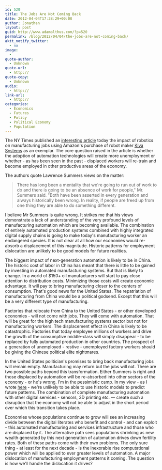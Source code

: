 ```yaml
---
id: 520
title: The Jobs Are Not Coming Back
date: 2012-04-04T17:38:29+00:00
author: Jonathan
layout: post
guid: http://www.adamalthus.com/?p=520
permalink: /blog/2012/04/04/the-jobs-are-not-coming-back/
aktt_notify_twitter:
  - no
image:
  -
quote-author:
  - Unknown
quote-url:
  - http://
quote-copy:
  - Unknown
audio:
  - http://
link-url:
  - http://
categories:
  - Economics
  - Futures
  - Policy
  - Political Economy
  - Population
---
```

The NY Times published an <a title="Disruptions: At Amazon, the Robot World Comes a Little Closer" href="http://nyti.ms/HqlDMT" target="_blank">interesting article</a> today the impact of robotics on manufacturing jobs using Amazon's purchase of robot maker <a title="Amazon.com to Acquire Manufacturer of Robotics" href="http://nyti.ms/HqoN38" target="">Kiva Systems</a> as an exemplar. The core question raised in the article is whether the adoption of automation technologies will create more unemployment or whether - as has been seen in the past - displaced workers will re-train and become employed in other productive areas of the economy.<!--excerpt-->

The authors quote Lawrence Summers views on the matter:

> There has long been a mentality that we're going to run out of work to do and there is going to be an absence of work for people," Mr. Summers said. "Both have been asserted in every generation and always historically been wrong. In reality, if people are freed up from one thing they are able to do something different.

I believe Mr Summers is quite wrong. It strikes me that his views demonstrate a lack of understanding of the very profound levels of manufacturing automation which are becoming available. The combination of entirely automated production systems combined with highly integrated digital supply chains is going to make today's manufacturing worker an endangered species. It is not clear at all how our economies would re-absorb a displacement of this magnitude. Historic patterns for employment dislocation are unlikely to be good models for future realities.

The biggest impact of next-generation automation is likely to be in China. The historic cost of labor in China has meant that there is little to be gained by investing in automated manufacturing systems. But that is likely to change. In a world of $150+ oil manufacturers will start to pay close attention to distribution costs. Minimizing those costs will create economic advantage. It will pay to bring manufacturing closer to the centers of consumption. That's good news for the United States. The repatriation of manufacturing from China would be a political godsend. Except that this will be a very different type of manufacturing.

Factories that relocate from China to the United States - or other developed economies - will not come with jobs. They will come with automation. That will be great for the high tech manufacturing systems sector but not for manufacturing workers. The displacement effect in China is likely to be catastrophic. Factories that today employee millions of workers and drive the growth of the consumptive middle-class will simply disappear - to be replaced by fully automated production in other countries. The prospect of a generation of unemployed - restive - unemployed factory workers should be giving the Chinese political elite nightmares.

In the United States politician's promises to bring back manufacturing jobs will remain empty. Manufacturing may return but the jobs will not. There are two possible paths beyond this transformation. Either Summers is right and those displaced by automation will be re-absorbed into other sectors of the economy - or he's wrong. I'm in the pessimistic camp. In my view - as I wrote <a title="Does Economic Growth Require a Growing Population?" href="http://www.adamalthus.com/?p=114" target="_blank">here</a> - we're unlikely to be able to use historic models to predict future patterns. The combination of complete manufacturing automation with other digital services - sensors, 3D printing etc. &mdash; create such a disruption that the economy will not be able to adjust in the short period over which this transition takes place.

Economies whose populations continue to grow will see an increasing divide between the digital literates who benefit and control - and can exploit - this automated manufacturing and services infrastructure and those who are displaced by it. The alternative path sees populations shrinking as new wealth generated by this next generation of automation drives down fertility rates. Both of these paths come with their own problems. The only sure thing - at least for the next decade - is the inexorable rise computational power which will be applied to ever greater levels of automation. A major dislocation of manufacturing employment patterns it coming. The question is how we'll handle the dislocation it drives?
